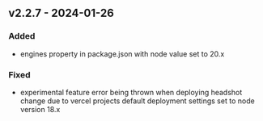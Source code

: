 ## v2.2.7 - 2024-01-26

### Added

- engines property in package.json with node value set to 20.x

### Fixed

- experimental feature error being thrown when deploying headshot change due to vercel projects default deployment settings set to node version 18.x
